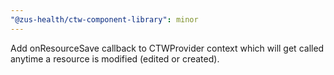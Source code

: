 ```yaml
---
"@zus-health/ctw-component-library": minor
---
```


Add onResourceSave callback to CTWProvider context which will get called anytime a resource is modified (edited or created).
